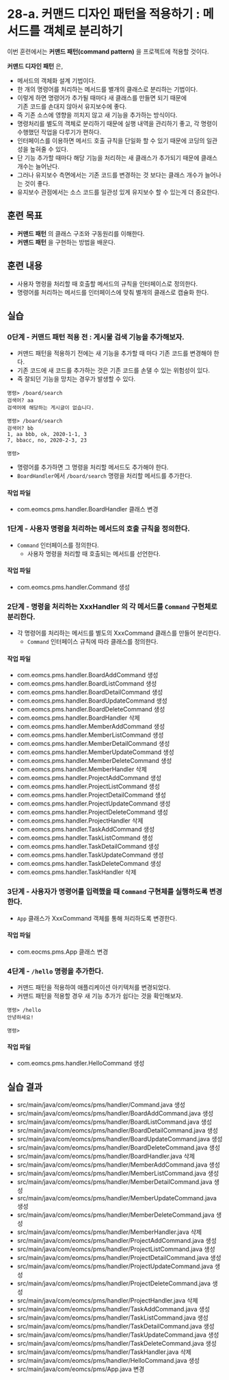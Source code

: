 # 28-a. 커맨드 디자인 패턴을 적용하기 : 메서드를 객체로 분리하기

이번 훈련에서는 **커맨드 패턴(command pattern)** 을 프로젝트에 적용할 것이다.

**커맨드 디자인 패턴** 은, 

- 메서드의 객체화 설계 기법이다.
- 한 개의 명령어를 처리하는 메서드를 별개의 클래스로 분리하는 기법이다. 
- 이렇게 하면 명령어가 추가될 때마다 새 클래스를 만들면 되기 때문에  
  기존 코드를 손대지 않아서 유지보수에 좋다.
- 즉 기존 소스에 영향을 끼치지 않고 새 기능을 추가하는 방식이다.
- 명령처리를 별도의 객체로 분리하기 때문에 실행 내역을 관리하기 좋고,
  각 명령이 수행했던 작업을 다루기가 편하다.
- 인터페이스를 이용하면 메서드 호출 규칙을 단일화 할 수 있기 때문에 
  코딩의 일관성을 높혀줄 수 있다.
- 단 기능 추가할 때마다 해당 기능을 처리하는 새 클래스가 추가되기 때문에 
  클래스 개수는 늘어난다.
- 그러나 유지보수 측면에서는 기존 코드를 변경하는 것 보다는 
  클래스 개수가 늘어나는 것이 좋다.
- 유지보수 관점에서는 소스 코드를 일관성 있게 유지보수 할 수 있는게 더 중요한다.


## 훈련 목표

- **커맨드 패턴** 의 클래스 구조와 구동원리를 이해한다.
- **커맨드 패턴** 을 구현하는 방법을 배운다.


## 훈련 내용

- 사용자 명령을 처리할 때 호출할 메서드의 규칙을 인터페이스로 정의한다.
- 명령어를 처리하는 메서드를 인터페이스에 맞춰 별개의 클래스로 캡슐화 한다. 

## 실습

### 0단계 - 커맨드 패턴 적용 전 : 게시물 검색 기능을 추가해보자.

- 커맨드 패턴을 적용하기 전에는 새 기능을 추가할 때 마다 기존 코드를 변경해야 한다.
- 기존 코드에 새 코드를 추가하는 것은 기존 코드를 손댈 수 있는 위험성이 있다.
- 즉 잘되던 기능을 망치는 경우가 발생할 수 있다.

```console
명령> /board/search
검색어? aa
검색어에 해당하는 게시글이 없습니다.

명령> /board/search
검색어? bb
1, aa bbb, ok, 2020-1-1, 3
7, bbacc, no, 2020-2-3, 23

명령> 
```

- 명령어를 추가하면 그 명령을 처리할 메서드도 추가해야 한다.
- `BoardHandler`에서 `/board/search` 명령을 처리할 메서드를 추가한다.

#### 작업 파일

- com.eomcs.pms.handler.BoardHandler 클래스 변경


### 1단계 - 사용자 명령을 처리하는 메서드의 호출 규칙을 정의한다.

- `Command` 인터페이스를 정의한다.
  - 사용자 명령을 처리할 때 호출되는 메서드를 선언한다.

#### 작업 파일

- com.eomcs.pms.handler.Command 생성


### 2단계 - 명령을 처리하는 XxxHandler 의 각 메서드를 `Command` 구현체로 분리한다.

- 각 명령어를 처리하는 메서드를 별도의 XxxCommand 클래스를 만들어 분리한다.
  - `Command` 인터페이스 규칙에 따라 클래스를 정의한다.

#### 작업 파일
 
- com.eomcs.pms.handler.BoardAddCommand 생성
- com.eomcs.pms.handler.BoardListCommand 생성
- com.eomcs.pms.handler.BoardDetailCommand 생성
- com.eomcs.pms.handler.BoardUpdateCommand 생성
- com.eomcs.pms.handler.BoardDeleteCommand 생성
- com.eomcs.pms.handler.BoardHandler 삭제
- com.eomcs.pms.handler.MemberAddCommand 생성
- com.eomcs.pms.handler.MemberListCommand 생성
- com.eomcs.pms.handler.MemberDetailCommand 생성
- com.eomcs.pms.handler.MemberUpdateCommand 생성
- com.eomcs.pms.handler.MemberDeleteCommand 생성
- com.eomcs.pms.handler.MemberHandler 삭제
- com.eomcs.pms.handler.ProjectAddCommand 생성
- com.eomcs.pms.handler.ProjectListCommand 생성
- com.eomcs.pms.handler.ProjectDetailCommand 생성
- com.eomcs.pms.handler.ProjectUpdateCommand 생성
- com.eomcs.pms.handler.ProjectDeleteCommand 생성
- com.eomcs.pms.handler.ProjectHandler 삭제
- com.eomcs.pms.handler.TaskAddCommand 생성
- com.eomcs.pms.handler.TaskListCommand 생성
- com.eomcs.pms.handler.TaskDetailCommand 생성
- com.eomcs.pms.handler.TaskUpdateCommand 생성
- com.eomcs.pms.handler.TaskDeleteCommand 생성
- com.eomcs.pms.handler.TaskHandler 삭제


### 3단계 - 사용자가 명령어를 입력했을 때 `Command` 구현체를 실행하도록 변경한다.

- `App` 클래스가 XxxCommand 객체를 통해 처리하도록 변경한다.

#### 작업 파일

- com.eocms.pms.App 클래스 변경


### 4단계 - `/hello` 명령을 추가한다.

- 커맨드 패턴을 적용하여 애플리케이션 아키텍처를 변경되었다.
- 커맨드 패턴을 적용할 경우 새 기능 추가가 쉽다는 것을 확인해보자. 

```console
명령> /hello
안녕하세요!

명령>
```

#### 작업 파일

- com.eomcs.pms.handler.HelloCommand 생성


## 실습 결과

- src/main/java/com/eomcs/pms/handler/Command.java 생성
- src/main/java/com/eomcs/pms/handler/BoardAddCommand.java 생성
- src/main/java/com/eomcs/pms/handler/BoardListCommand.java 생성
- src/main/java/com/eomcs/pms/handler/BoardDetailCommand.java 생성
- src/main/java/com/eomcs/pms/handler/BoardUpdateCommand.java 생성
- src/main/java/com/eomcs/pms/handler/BoardDeleteCommand.java 생성
- src/main/java/com/eomcs/pms/handler/BoardHandler.java 삭제
- src/main/java/com/eomcs/pms/handler/MemberAddCommand.java 생성
- src/main/java/com/eomcs/pms/handler/MemberListCommand.java 생성
- src/main/java/com/eomcs/pms/handler/MemberDetailCommand.java 생성
- src/main/java/com/eomcs/pms/handler/MemberUpdateCommand.java 생성
- src/main/java/com/eomcs/pms/handler/MemberDeleteCommand.java 생성
- src/main/java/com/eomcs/pms/handler/MemberHandler.java 삭제
- src/main/java/com/eomcs/pms/handler/ProjectAddCommand.java 생성
- src/main/java/com/eomcs/pms/handler/ProjectListCommand.java 생성
- src/main/java/com/eomcs/pms/handler/ProjectDetailCommand.java 생성
- src/main/java/com/eomcs/pms/handler/ProjectUpdateCommand.java 생성
- src/main/java/com/eomcs/pms/handler/ProjectDeleteCommand.java 생성
- src/main/java/com/eomcs/pms/handler/ProjectHandler.java 삭제
- src/main/java/com/eomcs/pms/handler/TaskAddCommand.java 생성
- src/main/java/com/eomcs/pms/handler/TaskListCommand.java 생성
- src/main/java/com/eomcs/pms/handler/TaskDetailCommand.java 생성
- src/main/java/com/eomcs/pms/handler/TaskUpdateCommand.java 생성
- src/main/java/com/eomcs/pms/handler/TaskDeleteCommand.java 생성
- src/main/java/com/eomcs/pms/handler/TaskHandler.java 삭제
- src/main/java/com/eomcs/pms/handler/HelloCommand.java 생성
- src/main/java/com/eomcs/pms/App.java 변경

  